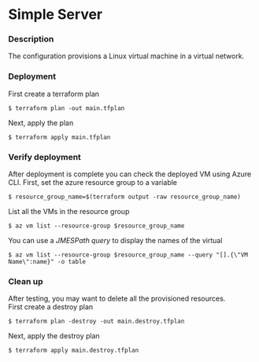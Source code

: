 # Simple Server 
### Description 
The configuration provisions a Linux virtual machine in a virtual network.  

### Deployment 
First create a terraform plan 
```
$ terraform plan -out main.tfplan 
```
Next, apply the plan 
```
$ terraform apply main.tfplan
```

### Verify deployment 
After deployment is complete you can check the deployed VM using Azure CLI. 
First, set the azure resource group to a variable 
```
$ resource_group_name=$(terraform output -raw resource_group_name)
```
List all the VMs in the resource group 
```
$ az vm list --resource-group $resource_group_name 
```
You can use a _JMESPath query_ to display the names of the virtual 
```
$ az vm list --resource-group $resource_group_name --query "[].{\"VM Name\":name}" -o table
```

### Clean up 
After testing, you may want to delete all the provisioned resources.  
First create a destroy plan
```
$ terraform plan -destroy -out main.destroy.tfplan
```
Next, apply the destroy plan 
```
$ terraform apply main.destroy.tfplan
```